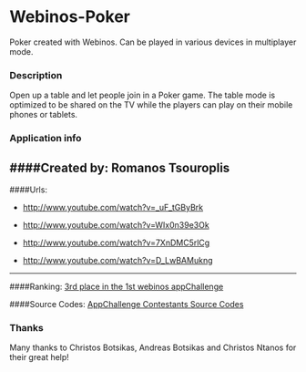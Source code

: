 Webinos-Poker
=============

Poker created with Webinos. Can be played in various devices in multiplayer mode.

### Description
Open up a table and let people join in a Poker game. The table mode is optimized to be shared on the TV while the players can play on their mobile phones or tablets.

### Application info
####Created by: Romanos Tsouroplis
---
####Urls:

- http://www.youtube.com/watch?v=_uF_tGByBrk

- http://www.youtube.com/watch?v=WIx0n39e3Ok

- http://www.youtube.com/watch?v=7XnDMC5rlCg

- http://www.youtube.com/watch?v=D_LwBAMukng

---
####Ranking: 	[3rd place in the 1st webinos appChallenge](http://www.webinos.org/appchallenge/ "Webinos appChallenge")

####Source Codes:	[AppChallenge Contestants Source Codes](https://github.com/webinos-apps/webinos-appChallenge "Github's SC")

### Thanks
Many thanks to Christos Botsikas, Andreas Botsikas and Christos Ntanos for their great help!